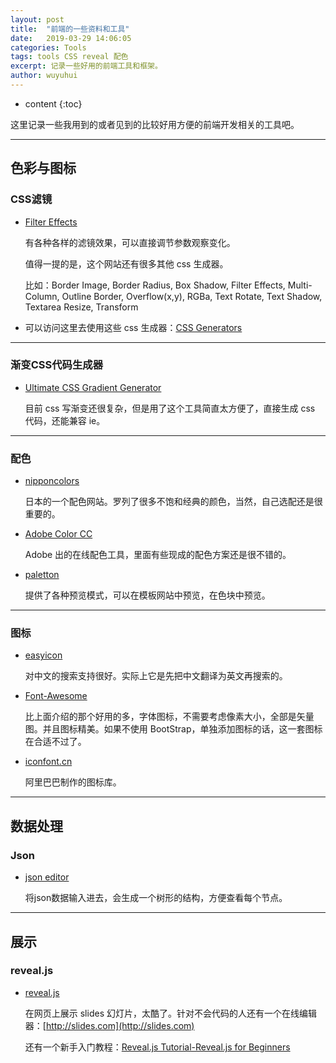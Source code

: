 ```yaml
---
layout: post
title:  "前端的一些资料和工具"
date:   2019-03-29 14:06:05
categories: Tools
tags: tools CSS reveal 配色
excerpt: 记录一些好用的前端工具和框架。
author: wuyuhui
---
```


* content
{:toc}

这里记录一些我用到的或者见到的比较好用方便的前端开发相关的工具吧。

---

## 色彩与图标

### CSS滤镜

* [Filter Effects](http://www.cssreflex.com/css-generators/filter)

    有各种各样的滤镜效果，可以直接调节参数观察变化。

    值得一提的是，这个网站还有很多其他 css 生成器。

    比如：Border Image, Border Radius, Box Shadow, Filter Effects, Multi-Column, Outline Border, Overflow(x,y), RGBa, Text Rotate, Text Shadow, Textarea Resize, Transform

* 可以访问这里去使用这些 css 生成器：[CSS Generators](http://www.cssreflex.com/css-generators/)

---

### 渐变CSS代码生成器

* [Ultimate CSS Gradient Generator](http://www.colorzilla.com/gradient-editor/)

    目前 css 写渐变还很复杂，但是用了这个工具简直太方便了，直接生成 css 代码，还能兼容 ie。

---

### 配色

* [nipponcolors](http://nipponcolors.com/)

    日本的一个配色网站。罗列了很多不饱和经典的颜色，当然，自己选配还是很重要的。


* [Adobe Color CC](https://color.adobe.com/zh/explore/most-popular/?time=all)

    Adobe 出的在线配色工具，里面有些现成的配色方案还是很不错的。

* [paletton](http://paletton.com/)

    提供了各种预览模式，可以在模板网站中预览，在色块中预览。


---

### 图标

* [easyicon](http://www.easyicon.net/)

    对中文的搜索支持很好。实际上它是先把中文翻译为英文再搜索的。

* [Font-Awesome](http://fortawesome.github.io/Font-Awesome/icons/)

    比上面介绍的那个好用的多，字体图标，不需要考虑像素大小，全部是矢量图。并且图标精美。如果不使用 BootStrap，单独添加图标的话，这一套图标在合适不过了。


* [iconfont.cn](http://www.iconfont.cn/)

    阿里巴巴制作的图标库。


---

## 数据处理

### Json

* [json editor](http://braincast.nl/samples/jsoneditor/)

    将json数据输入进去，会生成一个树形的结构，方便查看每个节点。


---

## 展示

### reveal.js

* [reveal.js](https://github.com/hakimel/reveal.js)

    在网页上展示 slides 幻灯片，太酷了。针对不会代码的人还有一个在线编辑器：[http://slides.com](http://slides.com)

    还有一个新手入门教程：[Reveal.js Tutorial-Reveal.js for Beginners](http://htmlcheats.com/reveal-js/reveal-js-tutorial-reveal-js-for-beginners/)

